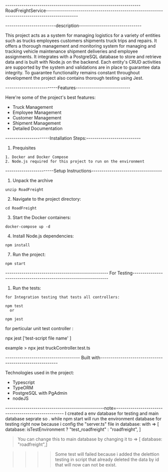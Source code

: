 -------------------------------------------------------------------RoadFreightService----------------------------------------------------------------------------------------------

-------------------------description-------------------------------

This project acts as a system for managing logistics for a variety of entities such as trucks employees customers shipments truck trips and repairs. It offers a thorough management and monitoring system for managing and tracking vehicle maintenance shipment deliveries and employee assignments. It integrates with a PostgreSQL database to store and retrieve data and is built with Node.js on the backend. Each entity's CRUD activities are supported by the system and validations are in place to guarantee data integrity. To guarantee functionality remains constant throughout development the project also contains thorough testing using Jest.


  
  
--------------------------Features---------------------------

Here're some of the project's best features:

*   Truck Management
*   Employee Management
*   Customer Management
*   Shipment Management
*   Detailed Documentation

----------------------Installation Steps:---------------------------
1. Prequisites

```
1. Docker and Docker Compose
2. Node.js required for this project to run on the environment
```

------------------------Setup Instructions-----------------------------------

1. Unpack the archive

```
unzip RoadFreight
```

2. Navigate to the project directory:

```
cd RoadFreight
```

3. Start the Docker containers:

```
docker-compose up -d
```

4. Install Node.js dependencies:

```
npm install
```

7. Run the project:

```
npm start
```

--------------------------------------------------- For Testing------------------------------------------------------------------

1. Run the tests:

```
for Integration testing that tests all controllers:

npm test
  or
  
npm jest
```
for perticular unit test controller : 

npx jest ['test-script file name' ]

example  >  npx jest truckController.test.ts
  
------------------------------------- Built with---------------------------------------------------------

Technologies used in the project:

*   Typescript
*   TypeORM
*   PostgreSQL with PgAdmin
*   nodeJS


-------------------------------------------------note=----------------------------------------------------
 I  created a env database for testing and main database seprate so . while npm start will run the environment database for testing right now because i config
the "server.ts" file in database: with => [ database: isTestEnvironment ? "test_roadfreight" : "roadfreight", ]
> You can change this to main database by  changing it to => [ database: "roadfreight",]

>>>>Some test will failed because i added the delettion testing in script that already deleted the data by id that will now can not be exist.